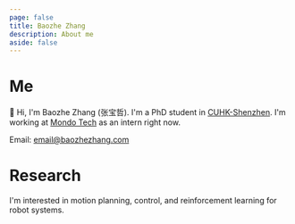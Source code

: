 ```yaml
---
page: false
title: Baozhe Zhang
description: About me
aside: false
---
```


# Me

👋 Hi, I'm Baozhe Zhang (张宝哲).
I'm a PhD student in [CUHK-Shenzhen](https://www.cuhk.edu.cn/en).
I'm working at [Mondo Tech](https://github.com/Mondo-Technology) as an intern right now.

Email: email@baozhezhang.com

# Research

I'm interested in motion planning, control, and reinforcement learning for robot systems.

<Publications />
